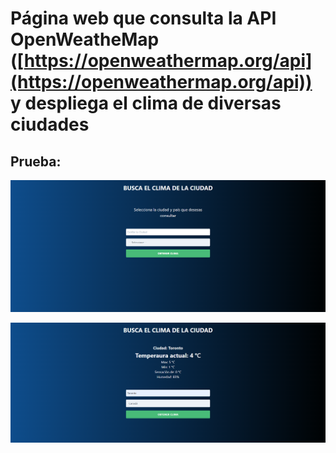 # Página web que consulta la API OpenWeatheMap ([https://openweathermap.org/api](https://openweathermap.org/api)) y despliega el clima de diversas ciudades

## Prueba:
![imagen 1](capturas/1.png)


![imagen 2](capturas/2.png)